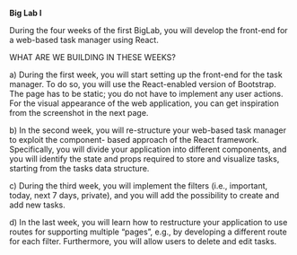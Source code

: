 **Big Lab I**

During the four weeks of the first BigLab, you will develop the front-end for a web-based task manager using React. 


WHAT ARE WE BUILDING IN THESE WEEKS?

a) During the first week, you will start setting up the front-end for the task manager. To do so, you will use the React-enabled version of Bootstrap. The page has to be static; you do not have to implement any user actions. For the visual appearance of the web application, you can get inspiration from the screenshot in the next page.

b) In the second week, you will re-structure your web-based task manager to exploit the component- based approach of the React framework. Specifically, you will divide your application into different components, and you will identify the state and props required to store and visualize tasks, starting from the tasks data structure.

c) During the third week, you will implement the filters (i.e., important, today, next 7 days, private), and you will add the possibility to create and add new tasks.

d) In the last week, you will learn how to restructure your application to use routes for supporting multiple “pages”, e.g., by developing a different route for each filter. Furthermore, you will allow users to delete and edit tasks.
